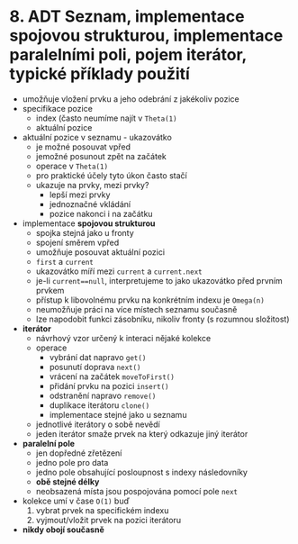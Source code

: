# 8. ADT Seznam, implementace spojovou strukturou, implementace paralelními poli, pojem iterátor, typické příklady použití

- umožňuje vložení prvku a jeho odebrání z jakékoliv pozice
- specifikace pozice
    - index (často neumíme najít v `Theta(1)`
    - aktuální pozice
- aktuální pozice v seznamu - ukazovátko
    - je možné posouvat vpřed
    - jemožné posunout zpět na začátek
    - operace v `Theta(1)`
    - pro praktické účely tyto úkon často stačí
    - ukazuje na prvky, mezi prvky?
        - lepší mezi prvky
        - jednoznačné vkládání
        - pozice nakonci i na začátku
- implementace **spojovou strukturou**
    - spojka stejná jako u fronty
    - spojení směrem vpřed
    - umožňuje posouvat aktuální pozici
    - `first` a `current`
    - ukazovátko míří mezi `current` a `current.next`
    - je-li `current==null`, interpretujeme to jako ukazovátko před prvním prvkem
    - přístup k libovolnému prvku na konkrétním indexu je `Omega(n)`
    - neumožňuje práci na více místech seznamu současně
    - lze napodobit funkci zásobníku, nikoliv fronty (s rozumnou složitost)
- **iterátor**
    - návrhový vzor určený k interaci nějaké kolekce
    - operace
        - vybrání dat napravo `get()`
        - posunutí doprava `next()`
        - vrácení na začátek `moveToFirst()`
        - přidání prvku na pozici `insert()`
        - odstranění napravo `remove()`
        - duplikace iterátoru `clone()`
        - implementace stejné jako u seznamu
    - jednotlivé iterátory o sobě nevědí
    - jeden iterátor smaže prvek na který odkazuje jiný iterátor
- **paralelní pole**
    - jen dopředné zřetězení
    - jedno pole pro data
    - jedno pole obsahující posloupnost s indexy následovníky 
    - **obě stejné délky**
    - neobsazená místa jsou pospojována pomocí pole `next`
- kolekce umí v čase `O(1)` buď
    1. vybrat prvek na specifickém indexu
    2. vyjmout/vložit prvek na pozici iterátoru
- **nikdy obojí současně**

